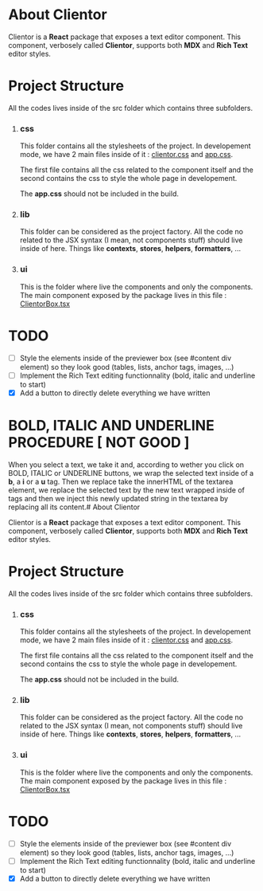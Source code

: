# About Clientor

Clientor is a **React** package that exposes a text editor component. This component, verbosely called **Clientor**, supports both **MDX** and **Rich Text** editor styles.

# Project Structure

All the codes lives inside of the src folder which contains three subfolders.

1. ### css

   This folder contains all the stylesheets of the project. In developement mode, we have 2 main files inside of it : [clientor.css](src/css/clientor.css) and [app.css](src/css/app.css).

   The first file contains all the css related to the component itself and the second contains the css to style the whole page in developement.

   The **app.css** should not be included in the build.

2. ### lib

   This folder can be considered as the project factory. All the code no related to the JSX syntax (I mean, not components stuff) should live inside of here. Things like **contexts**, **stores**, **helpers**, **formatters**, ...

3. ### ui

   This is the folder where live the components and only the components. The main component exposed by the package lives in this file : [ClientorBox.tsx](src/ui/ClientorBox.tsx)

# TODO

- [ ] Style the elements inside of the previewer box (see #content div element) so they look good (tables, lists, anchor tags, images, ...)
- [ ] Implement the Rich Text editing functionnality (bold, italic and underline to start)
- [x] Add a button to directly delete everything we have written

# BOLD, ITALIC AND UNDERLINE PROCEDURE [ NOT GOOD ]

When you select a text, we take it and, according to wether you click on BOLD, ITALIC or UNDERLINE buttons, we wrap the selected text inside of a **b**, a **i** or a **u** tag. Then we replace take the innerHTML of the textarea element, we replace the selected text by the new text wrapped inside of tags and then we inject this newly updated string in the textarea by replacing all its content.# About Clientor

Clientor is a **React** package that exposes a text editor component. This component, verbosely called **Clientor**, supports both **MDX** and **Rich Text** editor styles.

# Project Structure

All the codes lives inside of the src folder which contains three subfolders.

1. ### css

   This folder contains all the stylesheets of the project. In developement mode, we have 2 main files inside of it : [clientor.css](src/css/clientor.css) and [app.css](src/css/app.css).

   The first file contains all the css related to the component itself and the second contains the css to style the whole page in developement.

   The **app.css** should not be included in the build.

2. ### lib

   This folder can be considered as the project factory. All the code no related to the JSX syntax (I mean, not components stuff) should live inside of here. Things like **contexts**, **stores**, **helpers**, **formatters**, ...

3. ### ui

   This is the folder where live the components and only the components. The main component exposed by the package lives in this file : [ClientorBox.tsx](src/ui/ClientorBox.tsx)

# TODO

- [ ] Style the elements inside of the previewer box (see #content div element) so they look good (tables, lists, anchor tags, images, ...)
- [ ] Implement the Rich Text editing functionnality (bold, italic and underline to start)
- [x] Add a button to directly delete everything we have written